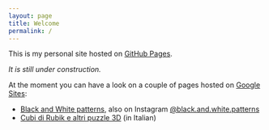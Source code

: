 ```yaml
---
layout: page
title: Welcome
permalink: /
---
```


This is my personal site hosted on [GitHub Pages](https://pages.github.com).

*It is still under construction.*

At the moment you can have a look on a couple of pages hosted on [Google Sites](https://sites.google.com):
- [Black and White patterns](https://sites.google.com/view/blackandwhitepatterns), also on Instagram [@black.and.white.patterns](https://www.instagram.com/black.and.white.patterns/)
- [Cubi di Rubik e altri puzzle 3D](https://sites.google.com/view/cubi-di-rubik-e-puzzle-3d) (in Italian)